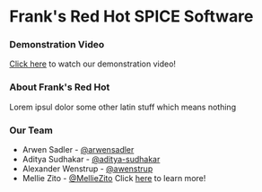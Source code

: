 # Frank's Red Hot SPICE Software

### Demonstration Video
[Click here](url) to watch our demonstration video!

### About Frank's Red Hot
Lorem ipsul dolor some other latin stuff which means nothing


### Our Team
- Arwen Sadler - [@arwensadler](github.com/arwensadler)
- Aditya Sudhakar - [@aditya-sudhakar](github.com/aditya-sudhakar)
- Alexander Wenstrup - [@awenstrup](github.com/awenstrup)
- Mellie Zito - [@MellieZito](github.com/MellieZito)
Click [here](url) to learn more!

